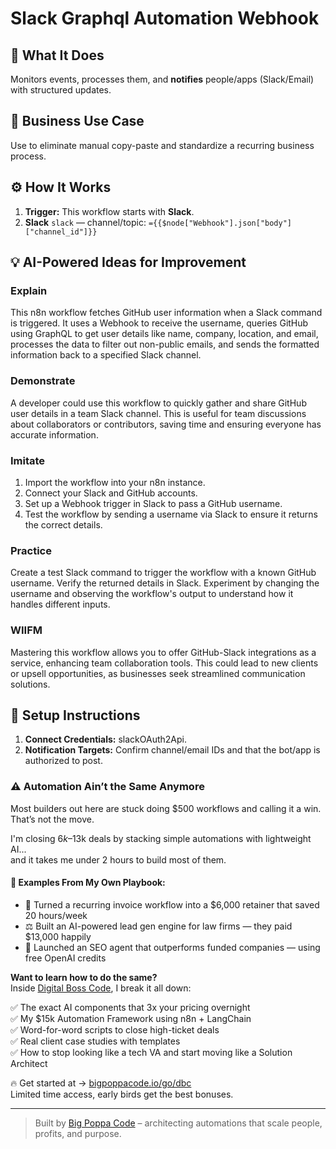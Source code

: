 # Slack Graphql Automation Webhook
## 🚀 What It Does
Monitors events, processes them, and **notifies** people/apps (Slack/Email) with structured updates.

## 💼 Business Use Case
Use to eliminate manual copy-paste and standardize a recurring business process.

## ⚙️ How It Works
1. **Trigger:** This workflow starts with **Slack**.
2. **Slack** `slack` — channel/topic: `={{$node["Webhook"].json["body"]["channel_id"]}}`

## 💡 AI-Powered Ideas for Improvement
### Explain
This n8n workflow fetches GitHub user information when a Slack command is triggered. It uses a Webhook to receive the username, queries GitHub using GraphQL to get user details like name, company, location, and email, processes the data to filter out non-public emails, and sends the formatted information back to a specified Slack channel.

### Demonstrate
A developer could use this workflow to quickly gather and share GitHub user details in a team Slack channel. This is useful for team discussions about collaborators or contributors, saving time and ensuring everyone has accurate information.

### Imitate
1. Import the workflow into your n8n instance.
2. Connect your Slack and GitHub accounts.
3. Set up a Webhook trigger in Slack to pass a GitHub username.
4. Test the workflow by sending a username via Slack to ensure it returns the correct details.

### Practice
Create a test Slack command to trigger the workflow with a known GitHub username. Verify the returned details in Slack. Experiment by changing the username and observing the workflow's output to understand how it handles different inputs.

### WIIFM
Mastering this workflow allows you to offer GitHub-Slack integrations as a service, enhancing team collaboration tools. This could lead to new clients or upsell opportunities, as businesses seek streamlined communication solutions.

## 🔧 Setup Instructions
1. **Connect Credentials:** slackOAuth2Api.
2. **Notification Targets:** Confirm channel/email IDs and that the bot/app is authorized to post.

### ⚠️ Automation Ain’t the Same Anymore

Most builders out here are stuck doing $500 workflows and calling it a win.  
That’s not the move.  

I'm closing $6k–$13k deals by stacking simple automations with lightweight AI...  
and it takes me under 2 hours to build most of them.

#### 🧠 Examples From My Own Playbook:
- 🔁 Turned a recurring invoice workflow into a $6,000 retainer that saved 20 hours/week  
- ⚖️ Built an AI-powered lead gen engine for law firms — they paid $13,000 happily  
- 🚀 Launched an SEO agent that outperforms funded companies — using free OpenAI credits  

**Want to learn how to do the same?**  
Inside [Digital Boss Code](https://bigpoppacode.io/go/dbc), I break it all down:

✅ The exact AI components that 3x your pricing overnight  
✅ My $15k Automation Framework using n8n + LangChain  
✅ Word-for-word scripts to close high-ticket deals  
✅ Real client case studies with templates  
✅ How to stop looking like a tech VA and start moving like a Solution Architect  

🔥 Get started at → [bigpoppacode.io/go/dbc](https://bigpoppacode.io/go/dbc)  
Limited time access, early birds get the best bonuses.

---
> Built by [Big Poppa Code](https://bigpoppacode.io) – architecting automations that scale people, profits, and purpose.
